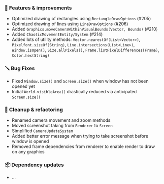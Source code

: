 ### 🚀 Features & improvements

- Optimized drawing of rectangles using `RectangleDrawOptions` (#205)
- Optimized drawing of lines using `LineDrawOptions` (#206)
- Added `Graphics.moveCameraWithinVisualBounds(Vector, Bounds)` (#210)
- Added `ChaoticMovementEntity/System` (#214)
- Added lots of utility methods: `Vector.nearestOf(List<Vector>)`, `Pixelfont.sizeOf(String)`, `Line.intersections(List<Line>)`, `Window.isOpen()`, `Size.allPixels()`, `Frame.listPixelDifferences(Frame)`, `Color.hex(String)`

### 🪛 Bug Fixes

- Fixed `Window.size()` and `Screen.size()` when window has not been opened yet
- Initial `World.visibleArea()` drastically reduced via anticipated `Screen.size()`

### 🧽 Cleanup & refactoring

- Renamed camera movement and zoom methods
- Moved screenshot taking from `Renderer` to `Screen`
- Simplified `CameraUpdateSystem`
- Added better error message when trying to take screenshot before window is opened
- Removed frame dependencies from renderer to enable render to draw on any graphics

### 📦 Dependency updates

- ...